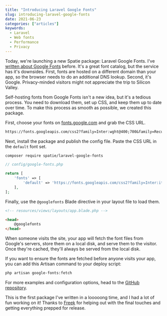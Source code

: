 ```yaml
---
title: "Introducing Laravel Google Fonts"
slug: introducing-laravel-google-fonts
date: 2021-06-23
categories: ["articles"]
keywords:
  - Laravel
  - Web fonts
  - Performance
  - Privacy
---
```


Today, we're launching a new Spatie package: Laravel Google Fonts. I've [written about Google Fonts](https://sebastiandedeyne.com/self-hosting-google-fonts/) before. It's a great font catalog, but the service has it's downsides. First, fonts are hosted on a different domain than your app, so the browser needs to do an additional DNS lookup. Second, it's Google. Privacy-minded visitors might not appreciate the trip to Silicon Valley.

<!--more-->

Self-hosting fonts from Google Fonts isn't a new idea, but it's a tedious process. You need to download them, set up CSS, and keep them up to date over time. To make this process as smooth as possible, we created this package.

First, choose your fonts on [fonts.google.com](https://fonts.google.com) and grab the CSS URL.
    
```txt
https://fonts.googleapis.com/css2?family=Inter:wght@400;700&family=Recursive:wght@400;700&display=swap
```

Next, install the package and publish the config file. Paste the CSS URL in the `default` font set.
    
```txt
composer require spatie/laravel-google-fonts
```
    
```php
// config/google-fonts.php

return [
    'fonts' => [
        'default' => 'https://fonts.googleapis.com/css2?family=Inter:ital,wght@0,400;0,700;1,400;1,700&display=swap',
    ],
];
```

Finally, use the `@googlefonts` Blade directive in your layout file to load them.

```html
<!-- resources/views/layouts/app.blade.php -->

<head>
    @googlefonts
</head>
```

When someone visits the site, your app will fetch the font files from Google's servers, store them on a local disk, and serve them to the visitor. Once they're cached, they'll always be served from the local disk.

If you want to ensure the fonts are fetched before anyone visits your app, you can add this Artisan command to your deploy script:

```txt
php artisan google-fonts:fetch
```

For more examples and configuration options, head to the [GitHub repository](https://github.com/spatie/laravel-google-fonts).

This is the first package I've written in a looooong time, and I had a lot of fun working on it! Thanks to [Freek](https://freek.dev) for helping out with the final touches and getting everything prepped for release.
